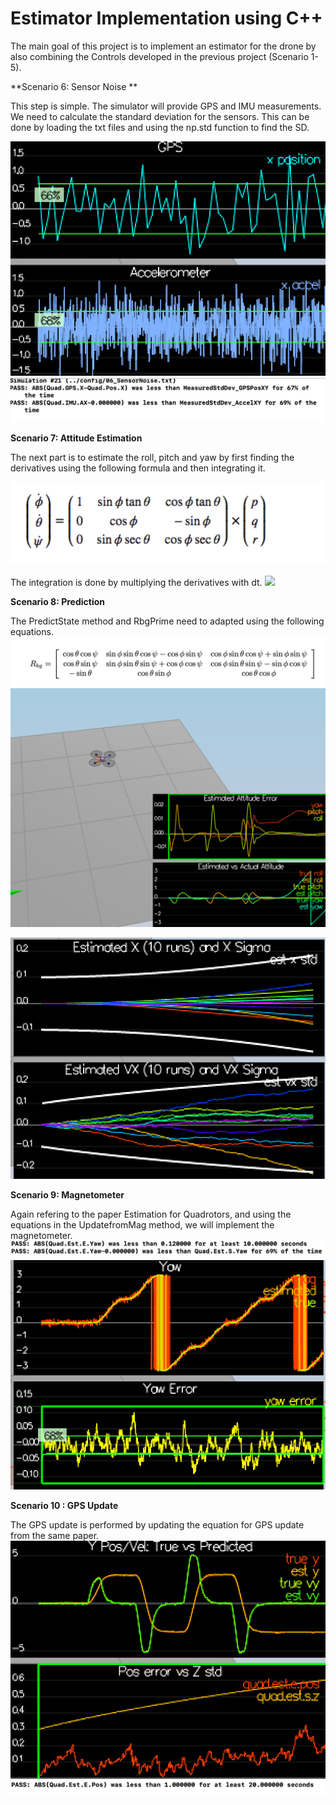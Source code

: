 # Estimator Implementation using C++

The main goal of this project is to implement an estimator for the drone by also combining the Controls developed in the previous project (Scenario 1-5).

**Scenario 6: Sensor Noise **

This step is simple. The simulator will provide GPS and IMU measurements. We need to calculate the standard deviation for the sensors. This can be done by loading the txt files and using the np.std function to find the SD. 

![](/images/Scene6.png)
![](/images/scene6_2.png)


**Scenario 7: Attitude Estimation**

The next part is to estimate the roll, pitch and yaw by first finding the derivatives using the following formula and then integrating it. 

![](/images/Scene7.png)

The integration is done by multiplying the derivatives with dt. 
![](/images/sene7.png)

**Scenario 8: Prediction**

The PredictState method and RbgPrime need to adapted using the following equations. 
![](/images/RB.png)
![](/images/scen7_2.png)

![](/images/scen7_3.png)

**Scenario 9: Magnetometer**

Again refering to the paper Estimation for Quadrotors, and using the equations in the UpdatefromMag method, we will implement the magnetometer. 
![](/images/Scene8.png)
![](/images/Scene8_2.png)


**Scenario 10 : GPS Update**

The GPS update is performed by updating the equation for GPS update from the same paper. 
![](/images/Scene9.png)
![](/images/Scene9_2.png)
